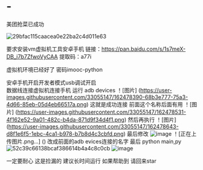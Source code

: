 # -
美团抢菜已成功

![29bfac115caacea0e22ba2c4d011e63](https://user-images.githubusercontent.com/33055147/162477406-7d42e40e-6fb2-4b54-8a17-f8182e4b6d5e.jpg)

要求安装vm虚拟机工具安卓手机
链接：https://pan.baidu.com/s/1s7meX-DB_i7b7ZfwoVyCAA 
提取码：a77i 

虚拟机环境已经好了 密码imooc-python

安卓手机开启开发者模式usb调试开启  
数据线连接虚拟机连接手机 运行 adb devices
！[图片] (https://user-images.githubusercontent.com/33055147/162478390-68b3e777-75a3-4d66-85eb-05d4eb66517a.png)
这就是成功连接 前面这个名称后面有用
！[图片] (https://user-images.githubusercontent.com/33055147/162478531-4f162e52-9a01-482c-b4da-871d9f34d4f1.png)
然后再执行
！[图片] (https://user-images.githubusercontent.com/33055147/162478643-d8f1e6f5-1ebc-4ca1-b978-b7b8d4c3cbfd.png)
最后修改
![image](https://user-images.githubusercontent.com/33055147/162478766-43b3a7d9-7882-463e-9be9-47a7d9adf38c.png)
！[正在上传图片.png...] ()
改成前面的adb evices连接的名字
最后 python main,py
![52c39c66138bcaf386614b4a4c8c0cb](https://user-images.githubusercontent.com/33055147/162479112-d7cd7ffe-dd6e-4aad-a1d9-b3d56419a400.png)
![image](https://user-images.githubusercontent.com/33055147/162543482-f6158eb8-4d4f-4a11-b3fd-4654f7830d96.png)


一定要耐心 这是捡漏的 建议长时间运行 
如果帮助到 请回来star
